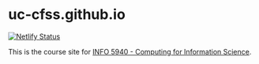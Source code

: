 # uc-cfss.github.io

[![Netlify Status](https://api.netlify.com/api/v1/badges/cf692dcf-fe41-405d-abb3-55e1cae03cfe/deploy-status)](https://app.netlify.com/sites/info5940/deploys)

This is the course site for [INFO 5940 - Computing for Information Science](https://info5940.infosci.cornell.edu).
